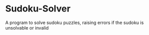 # Sudoku-Solver
A program to solve sudoku puzzles, raising errors if the sudoku is unsolvable or invalid

